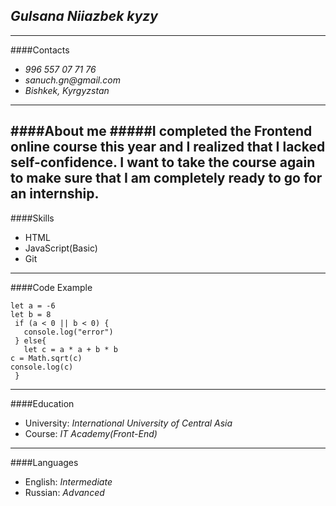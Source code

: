 ## ___Gulsana Niiazbek kyzy___ 
---
####Contacts
- _996 557 07 71 76_
- _sanuch.gn@gmail.com_
- _Bishkek, Kyrgyzstan_
---
####About me
#####I completed the Frontend online course this year and I realized that I lacked self-confidence. I want to take the course again to make sure that I am completely ready to go for an internship.
---
####Skills
- HTML
- JavaScript(Basic)
- Git
---
####Code Example
```
let a = -6
let b = 8
 if (a < 0 || b < 0) {
   console.log("error")
 } else{
   let c = a * a + b * b 
c = Math.sqrt(c)
console.log(c)
 }
```
---
####Education
- University: _International University of Central Asia_
- Course: _IT Academy(Front-End)_
---
####Languages
- English: _Intermediate_
- Russian: _Advanced_




